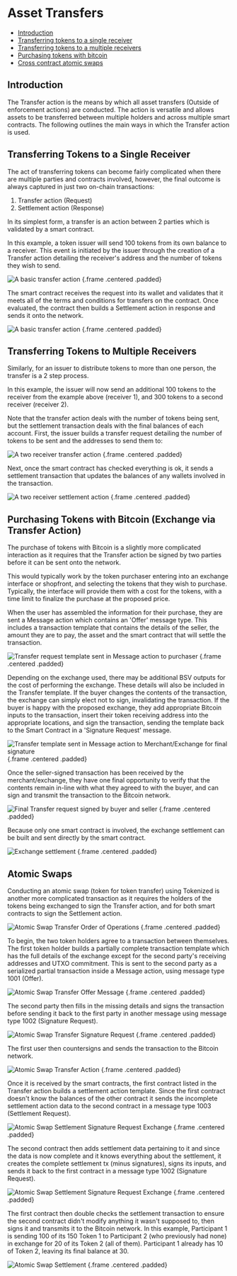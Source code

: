 # Asset Transfers

- [Introduction](#introduction)
- [Transferring tokens to a single receiver](#single-receiver)
- [Transferring tokens to a multiple receivers](#multiple-receiver)
- [Purchasing tokens with bitcoin](#exchange)
- [Cross contract atomic swaps](#atomic-swaps)

<a name="introduction"></a>
## Introduction

The Transfer action is the means by which all asset transfers (Outside of enforcement actions) are conducted. The action is versatile and allows assets to be transferred between multiple holders and across multiple smart contracts. The following outlines the main ways in which the Transfer action is used.

<a name="single-receiver"></a>
## Transferring Tokens to a Single Receiver

The act of transferring tokens can become fairly complicated when there are multiple parties and contracts involved, however, the final outcome is always captured in just two on-chain transactions:

1. Transfer action (Request)
2. Settlement action (Response)

In its simplest form, a transfer is an action between 2 parties which is validated by a smart contract.

In this example, a token issuer will send 100 tokens from its own balance to a receiver. This event is initiated by the issuer through the creation of a Transfer action detailing the receiver's address and the number of tokens they wish to send.

![A basic transfer action](https://raw.githubusercontent.com/tokenized/docs/master/images/one-receiver-transfer-example.svg?sanitize=true "A basic transfer action") {.frame .centered .padded}

The smart contract receives the request into its wallet and validates that it meets all of the terms and conditions for transfers on the contract. Once evaluated, the contract then builds a Settlement action in response and sends it onto the network.

![A basic transfer action](https://raw.githubusercontent.com/tokenized/docs/master/images/one-receiver-settlement-example.svg?sanitize=true "A basic transfer action") {.frame .centered .padded}

<a name="multiple-receiver"></a>
## Transferring Tokens to Multiple Receivers
Similarly, for an issuer to distribute tokens to more than one person, the transfer is a 2 step process.

In this example, the issuer will now send an additional 100 tokens to the receiver from the example above (receiver 1), and 300 tokens to a second receiver (receiver 2).

Note that the transfer action deals with the number of tokens being sent, but the settlement transaction deals with the final balances of each account.
First, the issuer builds a transfer request detailing the number of tokens to be sent and the addresses to send them to:

![A two receiver transfer action](https://raw.githubusercontent.com/tokenized/docs/master/images/two-receivers-transfer-example.svg?sanitize=true "A two receiver transfer action") {.frame .centered .padded}

Next, once the smart contract has checked everything is ok, it sends a settlement transaction that updates the balances of any wallets involved in the transaction.

![A two receiver settlement action](https://raw.githubusercontent.com/tokenized/docs/master/images/two-receivers-settlement-example.svg?sanitize=true "A two receiver settlement action") {.frame .centered .padded}

<a name="exchange"></a>
## Purchasing Tokens with Bitcoin (Exchange via Transfer Action)

The purchase of tokens with Bitcoin is a slightly more complicated interaction as it requires that the Transfer action be signed by two parties before it can be sent onto the network.

This would typically work by the token purchaser entering into an exchange interface or shopfront, and selecting the tokens that they wish to purchase. Typically, the interface will provide them with a cost for the tokens, with a time limit to finalize the purchase at the proposed price.

When the user has assembled the information for their purchase, they are sent a Message action which contains an 'Offer' message type. This includes a transaction template that contains the details of the seller, the amount they are to pay, the asset and the smart contract that will settle the transaction.

![Transfer request template sent in Message action to purchaser](https://raw.githubusercontent.com/tokenized/docs/master/images/exchange-transfer-offer-message.svg?sanitize=true "Transfer request template sent in Message action to purchaser") {.frame .centered .padded}

Depending on the exchange used, there may be additional BSV outputs for the cost of performing the exchange. These details will also be included in the Transfer template. If the buyer changes the contents of the transaction, the exchange can simply elect not to sign, invalidating the transaction.
If the buyer is happy with the proposed exchange, they add appropriate Bitcoin inputs to the transaction, insert their token receiving address into the appropriate locations, and sign the transaction, sending the template back to the Smart Contract in a 'Signature Request' message.

![Transfer template sent in Message action to Merchant/Exchange for final signature](https://raw.githubusercontent.com/tokenized/docs/master/images/exchange-transfer-signature-request-message.svg?sanitize=true "Transfer template sent in Message action to Merchant/Exchange for final signature") {.frame .centered .padded}

Once the seller-signed transaction has been received by the merchant/exchange, they have one final opportunity to verify that the contents remain in-line with what they agreed to with the buyer, and can sign and transmit the transaction to the Bitcoin network.

![Final Transfer request signed by buyer and seller](https://raw.githubusercontent.com/tokenized/docs/master/images/exchange-transfer-example.svg?sanitize=true "Final Transfer request signed by buyer and seller") {.frame .centered .padded}

Because only one smart contract is involved, the exchange settlement can be built and sent directly by the smart contract.

![Exchange settlement](https://raw.githubusercontent.com/tokenized/docs/master/images/exchange-settlement-example.svg?sanitize=true "Exchange settlement") {.frame .centered .padded}

<a name="atomic-swaps"></a>
## Atomic Swaps
Conducting an atomic swap (token for token transfer) using Tokenized is another more complicated transaction as it requires the holders of the tokens being exchanged to sign the Transfer action, and for both smart contracts to sign the Settlement action.

![Atomic Swap Transfer Order of Operations](https://raw.githubusercontent.com/tokenized/docs/master/images/atomic-swap-process-order-of-operations.svg?sanitize=true "Atomic Swap Transfer Order of Operations") {.frame .centered .padded}

To begin, the two token holders agree to a transaction between themselves. The first token holder builds a partially complete transaction template which has the full details of the exchange except for the second party's receiving addresses and UTXO commitment. This is sent to the second party as a serialized partial transaction inside a Message action, using message type 1001 (Offer).

![Atomic Swap Transfer Offer Message](https://raw.githubusercontent.com/tokenized/docs/master/images/atomic-swap-transfer-offer-message.svg?sanitize=true "Atomic Swap Transfer Offer Message") {.frame .centered .padded}

The second party then fills in the missing details and signs the transaction before sending it back to the first party in another message using message type 1002 (Signature Request).

![Atomic Swap Transfer Signature Request](https://raw.githubusercontent.com/tokenized/docs/master/images/atomic-swap-transfer-signature-request-message.svg?sanitize=true "Atomic Swap Transfer Signature Request") {.frame .centered .padded}

The first user then countersigns and sends the transaction to the Bitcoin network.

![Atomic Swap Transfer Action](https://raw.githubusercontent.com/tokenized/docs/master/images/atomic-swap-transfer-action.svg?sanitize=true "Atomic Swap Transfer Action") {.frame .centered .padded}

Once it is received by the smart contracts, the first contract listed in the Transfer action builds a settlement action template. Since the first contract doesn't know the balances of the other contract it sends the incomplete settlement action data to the second contract in a message type 1003 (Settlement Request).

![Atomic Swap Settlement Signature Request Exchange](https://raw.githubusercontent.com/tokenized/docs/master/images/atomic-swap-settlement-request-message.svg?sanitize=true "Atomic Swap Settlement Request Exchange") {.frame .centered .padded}

The second contract then adds settlement data pertaining to it and since the data is now complete and it knows everything about the settlement, it creates the complete settlement tx (minus signatures), signs its inputs, and sends it back to the first contract in a message type 1002 (Signature Request).

![Atomic Swap Settlement Signature Request Exchange](https://raw.githubusercontent.com/tokenized/docs/master/images/atomic-swap-settlement-signature-request-message.svg?sanitize=true "Atomic Swap Settlement Signature Request Exchange") {.frame .centered .padded}

The first contract then double checks the settlement transaction to ensure the second contract didn't modify anything it wasn't supposed to, then signs it and transmits it to the Bitcoin network.
In this example, Participant 1 is sending 100 of its 150 Token 1 to Participant 2 (who previously had none) in exchange for 20 of its Token 2 (all of them). Participant 1 already has 10 of Token 2, leaving its final balance at 30.

![Atomic Swap Settlement](https://raw.githubusercontent.com/tokenized/docs/master/images/atomic-swap-settlement-action.svg?sanitize=true "Atomic Swap Settlement") {.frame .centered .padded}
